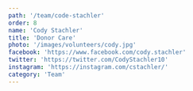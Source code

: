 ```yaml
---
path: '/team/code-stachler'
order: 8
name: 'Cody Stachler'
title: 'Donor Care'
photo: '/images/volunteers/cody.jpg'
facebook: 'https://www.facebook.com/cody.stachler'
twitter: 'https://twitter.com/CodyStachler10'
instagram: 'https://instagram.com/cstachler/'
category: 'Team'
---
```

